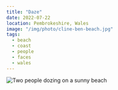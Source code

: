 ```yaml
---
title: "Daze"
date: 2022-07-22
location: Pembrokeshire, Wales
image: "/img/photo/cline-ben-beach.jpg"
tags:
  - beach
  - coast
  - people
  - faces
  - wales
---
```


![Two people dozing on a sunny beach](/img/photo/cline-ben-beach.jpg)
